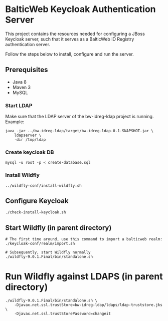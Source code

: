 # BalticWeb Keycloak Authentication Server

This project contains the resources needed for configuring a JBoss Keycloak server, such
that it serves as a BalticWeb ID Registry authentication server.

Follow the steps below to install, configure and run the server.

## Prerequisites

* Java 8
* Maven 3
* MySQL

### Start LDAP

Make sure that the LDAP server of the bw-idreg-ldap project is running. Example:

    java -jar ../bw-idreg-ldap/target/bw-idreg-ldap-0.1-SNAPSHOT.jar \ 
        ldapserver \
        -dir /tmp/ldap

### Create keycloak DB

    mysql -u root -p < create-database.sql

### Install Wildfly
    
    ../wildfly-conf/install-wildfly.sh
    
## Configure Keycloak

    ./check-install-keycloak.sh

## Start Wildfly (in parent directory)

    # The first time around, use this command to import a balticweb realm:
    ./keycloak-conf/realm/import.sh
    
    # Subsequently, start Wildfly normally
    ./wildfly-9.0.1.Final/bin/standalone.sh

# Run Wildfly against LDAPS (in parent directory)

    ./wildfly-9.0.1.Final/bin/standalone.sh \
        -Djavax.net.ssl.trustStore=bw-idreg-ldap/ldaps/ldap-truststore.jks \
        -Djavax.net.ssl.trustStorePassword=changeit
